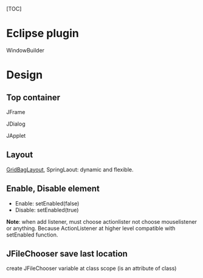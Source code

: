 [TOC]

# Eclipse plugin
WindowBuilder

# Design
## Top container
JFrame

JDialog

JApplet

## Layout
[GridBagLayout](http://www.formdev.com/jformdesigner/doc/layouts/gridbaglayout/), SpringLaout: dynamic and flexible.

## Enable, Disable element
- Enable: setEnabled(false)
- Disable: setEnabled(true)

**Note**: when add listener, must choose actionlister not choose mouselistener or anything. Because ActionListener at higher level compatible with setEnabled function.

## JFileChooser save last location
create JFileChooser variable at class scope (is an attribute of class)

